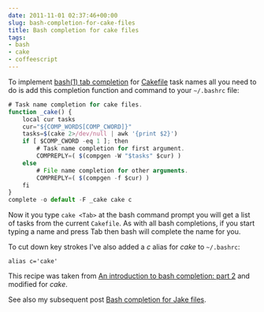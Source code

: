 ```yaml
---
date: 2011-11-01 02:37:46+00:00
slug: bash-completion-for-cake-files
title: Bash completion for cake files
tags:
- bash
- cake
- coffeescript
---
```


To implement [bash(1) tab completion](http://www.gnu.org/software/bash/manual/html_node/Programmable-Completion.html#Programmable-Completion) for [Cakefile](http://jashkenas.github.com/coffee-script/#cake) task names all you need to do is add this completion function and command to your `~/.bashrc` file:

<!--more-->



``` js  
# Task name completion for cake files.
function _cake() {
    local cur tasks
    cur="${COMP_WORDS[COMP_CWORD]}"
    tasks=$(cake 2>/dev/null | awk '{print $2}')
    if [ $COMP_CWORD -eq 1 ]; then
        # Task name completion for first argument.
        COMPREPLY=( $(compgen -W "$tasks" $cur) )
    else
        # File name completion for other arguments.
        COMPREPLY=( $(compgen -f $cur) )
    fi
}
complete -o default -F _cake cake c
```

Now it you type `cake <Tab>` at the bash command prompt you will get a list of tasks from the current `Cakefile`.  As with all bash completions, if you start typing a name and press Tab then bash will complete the name for you.

To cut down key strokes I've also added a _c_ alias for _cake_ to `~/.bashrc`:
    
    alias c='cake'

This recipe was taken from [An introduction to bash completion: part 2](http://www.debian-administration.org/article/An_introduction_to_bash_completion_part_2) and modified for _cake_.

See also my subsequent post [Bash completion for Jake files](https://srackham.wordpress.com/2012/06/17/bash-completion-for-jake-files/).
